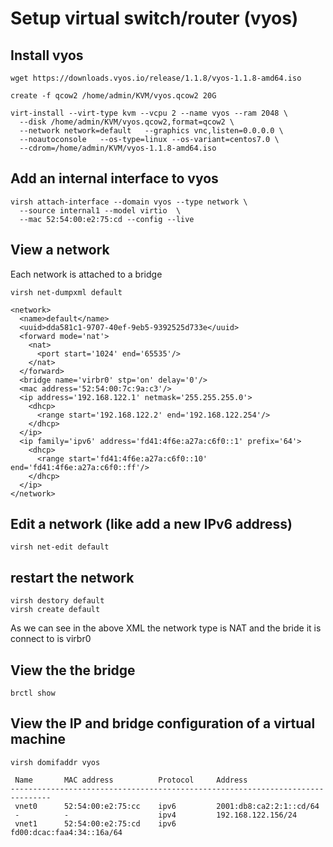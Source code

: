 # Setup virtual switch/router (vyos)

## Install vyos
```
wget https://downloads.vyos.io/release/1.1.8/vyos-1.1.8-amd64.iso

create -f qcow2 /home/admin/KVM/vyos.qcow2 20G

virt-install --virt-type kvm --vcpu 2 --name vyos --ram 2048 \
  --disk /home/admin/KVM/vyos.qcow2,format=qcow2 \
  --network network=default   --graphics vnc,listen=0.0.0.0 \
  --noautoconsole   --os-type=linux --os-variant=centos7.0 \
  --cdrom=/home/admin/KVM/vyos-1.1.8-amd64.iso
```
## Add an internal interface to vyos

```
virsh attach-interface --domain vyos --type network \
  --source internal1 --model virtio  \       
  --mac 52:54:00:e2:75:cd --config --live
```
## View a network

Each network is attached to a bridge
```
virsh net-dumpxml default
```
```
<network>
  <name>default</name>
  <uuid>dda581c1-9707-40ef-9eb5-9392525d733e</uuid>
  <forward mode='nat'>
    <nat>
      <port start='1024' end='65535'/>
    </nat>
  </forward>
  <bridge name='virbr0' stp='on' delay='0'/>
  <mac address='52:54:00:7c:9a:c3'/>
  <ip address='192.168.122.1' netmask='255.255.255.0'>
    <dhcp>
      <range start='192.168.122.2' end='192.168.122.254'/>
    </dhcp>
  </ip>
  <ip family='ipv6' address='fd41:4f6e:a27a:c6f0::1' prefix='64'>
    <dhcp>
      <range start='fd41:4f6e:a27a:c6f0::10' end='fd41:4f6e:a27a:c6f0::ff'/>
    </dhcp>
  </ip>
</network>
```
## Edit a network (like add a new IPv6 address)
```
virsh net-edit default
```
## restart the network
```
virsh destory default
virsh create default
```
As we can see in the above XML the network type is NAT and the bride it is connect to is virbr0

## View the the bridge
```
brctl show
```
## View the IP and bridge configuration of a virtual machine
```
virsh domifaddr vyos
```
```
 Name       MAC address          Protocol     Address
-------------------------------------------------------------------------------
 vnet0      52:54:00:e2:75:cc    ipv6         2001:db8:ca2:2:1::cd/64
 -          -                    ipv4         192.168.122.156/24
 vnet1      52:54:00:e2:75:cd    ipv6         fd00:dcac:faa4:34::16a/64
```
